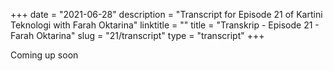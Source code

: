 +++
date = "2021-06-28"
description = "Transcript for Episode 21 of Kartini Teknologi with Farah Oktarina"
linktitle = ""
title = "Transkrip - Episode 21 - Farah Oktarina"
slug = "21/transcript"
type = "transcript"
+++

Coming up soon